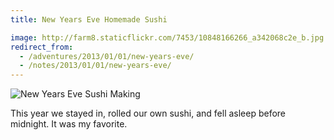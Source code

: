 ```yaml
---
title: New Years Eve Homemade Sushi

image: http://farm8.staticflickr.com/7453/10848166266_a342068c2e_b.jpg
redirect_from:
  - /adventures/2013/01/01/new-years-eve/
  - /notes/2013/01/01/new-years-eve/
---
```


<div class="photos">
<img src="http://farm8.staticflickr.com/7453/10848166266_a342068c2e_b.jpg" class="pop-out" alt="New Years Eve Sushi Making">
</div>

This year we stayed in, rolled our own sushi, and fell asleep before midnight. It was my favorite.
